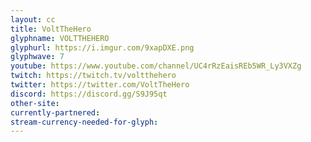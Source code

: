 ```yaml
---
layout: cc
title: VoltTheHero
glyphname: VOLTTHEHERO
glyphurl: https://i.imgur.com/9xapDXE.png
glyphwave: 7
youtube: https://www.youtube.com/channel/UC4rRzEaisREb5WR_Ly3VXZg
twitch: https://twitch.tv/voltthehero
twitter: https://twitter.com/VoltTheHero
discord: https://discord.gg/S9J95qt
other-site: 
currently-partnered: 
stream-currency-needed-for-glyph: 
---
```


